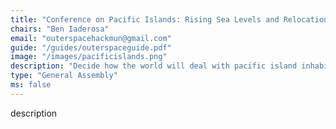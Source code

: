 ```yaml
---
title: "Conference on Pacific Islands: Rising Sea Levels and Relocation"
chairs: "Ben Iaderosa"
email: "outerspacehackmun@gmail.com"
guide: "/guides/outerspaceguide.pdf"
image: "/images/pacificislands.png"
description: "Decide how the world will deal with pacific island inhabitants amid the growing climate crisis."
type: "General Assembly"
ms: false
---
```

description
